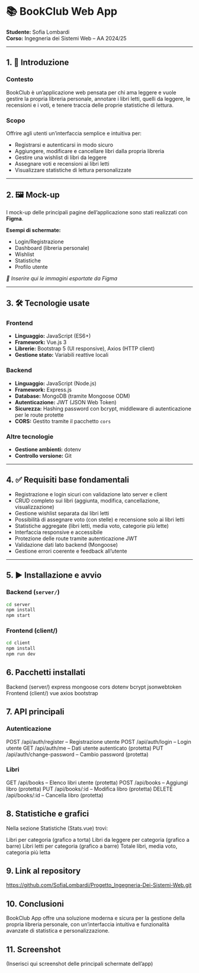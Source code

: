 # 📚 BookClub Web App

**Studente:** Sofia Lombardi  
**Corso:** Ingegneria dei Sistemi Web – AA 2024/25

---

## 1. 📘 Introduzione

### Contesto  
BookClub è un’applicazione web pensata per chi ama leggere e vuole gestire la propria libreria personale, annotare i libri letti, quelli da leggere, le recensioni e i voti, e tenere traccia delle proprie statistiche di lettura.

### Scopo  
Offrire agli utenti un’interfaccia semplice e intuitiva per:

- Registrarsi e autenticarsi in modo sicuro
- Aggiungere, modificare e cancellare libri dalla propria libreria
- Gestire una wishlist di libri da leggere
- Assegnare voti e recensioni ai libri letti
- Visualizzare statistiche di lettura personalizzate

---

## 2. 🖼️ Mock-up

I mock-up delle principali pagine dell’applicazione sono stati realizzati con **Figma**.

**Esempi di schermate:**

- Login/Registrazione  
- Dashboard (libreria personale)  
- Wishlist  
- Statistiche  
- Profilo utente  

*📸 Inserire qui le immagini esportate da Figma*

---

## 3. 🛠️ Tecnologie usate

### Frontend
- **Linguaggio:** JavaScript (ES6+)
- **Framework:** Vue.js 3
- **Librerie:** Bootstrap 5 (UI responsive), Axios (HTTP client)
- **Gestione stato:** Variabili reattive locali

### Backend
- **Linguaggio:** JavaScript (Node.js)
- **Framework:** Express.js
- **Database:** MongoDB (tramite Mongoose ODM)
- **Autenticazione:** JWT (JSON Web Token)
- **Sicurezza:** Hashing password con bcrypt, middleware di autenticazione per le route protette
- **CORS:** Gestito tramite il pacchetto `cors`

### Altre tecnologie
- **Gestione ambienti:** dotenv
- **Controllo versione:** Git

---

## 4. ✅ Requisiti base fondamentali

- Registrazione e login sicuri con validazione lato server e client  
- CRUD completo sui libri (aggiunta, modifica, cancellazione, visualizzazione)  
- Gestione wishlist separata dai libri letti  
- Possibilità di assegnare voto (con stelle) e recensione solo ai libri letti  
- Statistiche aggregate (libri letti, media voto, categorie più lette)  
- Interfaccia responsive e accessibile  
- Protezione delle route tramite autenticazione JWT  
- Validazione dati lato backend (Mongoose)  
- Gestione errori coerente e feedback all’utente  

---

## 5. ▶️ Installazione e avvio

### Backend (`server/`)
```bash
cd server
npm install
npm start
```
### Frontend (client/)
```bash
cd client
npm install
npm run dev
```
## 6. Pacchetti installati
Backend (server/)
express
mongoose
cors
dotenv
bcrypt
jsonwebtoken
Frontend (client/)
vue
axios
bootstrap

## 7. API principali
### Autenticazione
POST /api/auth/register – Registrazione utente
POST /api/auth/login – Login utente
GET /api/auth/me – Dati utente autenticato (protetta)
PUT /api/auth/change-password – Cambio password (protetta)
### Libri
GET /api/books – Elenco libri utente (protetta)
POST /api/books – Aggiungi libro (protetta)
PUT /api/books/:id – Modifica libro (protetta)
DELETE /api/books/:id – Cancella libro (protetta)

## 8. Statistiche e grafici
Nella sezione Statistiche (Stats.vue) trovi:

Libri per categoria (grafico a torta)
Libri da leggere per categoria (grafico a barre)
Libri letti per categoria (grafico a barre)
Totale libri, media voto, categoria più letta

## 9. Link al repository
https://github.com/SofiaLombardi/Progetto_Ingegneria-Dei-Sistemi-Web.git

## 10. Conclusioni
BookClub App offre una soluzione moderna e sicura per la gestione della propria libreria personale, con un’interfaccia intuitiva e funzionalità avanzate di statistica e personalizzazione.

## 11. Screenshot
(Inserisci qui screenshot delle principali schermate dell’app)
